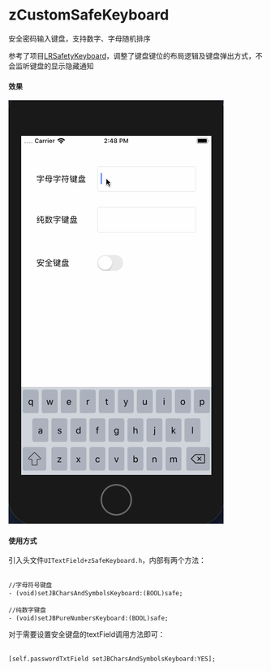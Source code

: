 # zCustomSafeKeyboard
安全密码输入键盘，支持数字、字母随机排序

参考了项目[LRSafetyKeyboard](https://github.com/Luriss/SafetyKeyboard)，调整了键盘键位的布局逻辑及键盘弹出方式，不会监听键盘的显示隐藏通知

#### 效果

![safeKeyboard.gif](https://github.com/ThaiLanKing/zCustomSafeKeyboard/blob/master/safeKeyboard.gif)


#### 使用方式

引入头文件`UITextField+zSafeKeyboard.h`，内部有两个方法：

```objc

//字母符号键盘
- (void)setJBCharsAndSymbolsKeyboard:(BOOL)safe;

//纯数字键盘
- (void)setJBPureNumbersKeyboard:(BOOL)safe;

```

对于需要设置安全键盘的textField调用方法即可：

```objc

[self.passwordTxtField setJBCharsAndSymbolsKeyboard:YES];

```